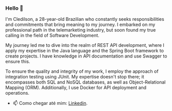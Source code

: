 ### Hello 👋
I'm Cledilson, a 28-year-old Brazilian who constantly seeks responsibilities and commitments that bring meaning to my journey. I embarked on my professional path in the telemarketing industry, but soon found my true calling in the field of Software Development.

My journey led me to dive into the realm of REST API development, where I apply my expertise in the Java language and the Spring Boot framework to create projects. I have knowledge in API documentation and use Swagger to ensure this.

To ensure the quality and integrity of my work, I employ the approach of integration testing using JUnit. My expertise doesn't stop there; it encompasses both SQL and NoSQL databases, as well as Object-Relational Mapping (ORM). Additionally, I use Docker for API deployment and operations.

- 📫 Como chegar até mim: [Linkedin](https://www.linkedin.com/in/cledilson-filho-a0a217149/).

<!--
**cledilson-devcode/cledilson-devcode** is a ✨ _special_ ✨ repository because its `README.md` (this file) appears on your GitHub profile.

Here are some ideas to get you started:

- 🔭 I’m currently working on ...
- 🌱 I’m currently learning ...
- 👯 I’m looking to collaborate on ...
- 🤔 I’m looking for help with ...
- 💬 Ask me about ...
- 📫 How to reach me: ...
- 😄 Pronouns: ...
- ⚡ Fun fact: ...
-->
